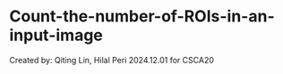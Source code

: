 # Count-the-number-of-ROIs-in-an-input-image
Created by: Qiting Lin, Hilal Peri
2024.12.01 for CSCA20
